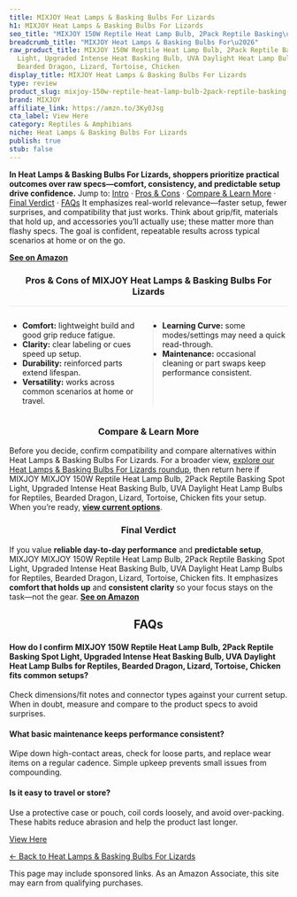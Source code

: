 ```yaml
---
title: MIXJOY Heat Lamps & Basking Bulbs For Lizards
h1: MIXJOY Heat Lamps & Basking Bulbs For Lizards
seo_title: "MIXJOY 150W Reptile Heat Lamp Bulb, 2Pack Reptile Basking\u2026"
breadcrumb_title: "MIXJOY Heat Lamps & Basking Bulbs For\u2026"
raw_product_title: MIXJOY 150W Reptile Heat Lamp Bulb, 2Pack Reptile Basking Spot
  Light, Upgraded Intense Heat Basking Bulb, UVA Daylight Heat Lamp Bulbs for Reptiles,
  Bearded Dragon, Lizard, Tortoise, Chicken
display_title: MIXJOY Heat Lamps & Basking Bulbs For Lizards
type: review
product_slug: mixjoy-150w-reptile-heat-lamp-bulb-2pack-reptile-basking-spot-light-upg-f38a6eba
brand: MIXJOY
affiliate_link: https://amzn.to/3Ky0Jsg
cta_label: View Here
category: Reptiles & Amphibians
niche: Heat Lamps & Basking Bulbs For Lizards
publish: true
stub: false
---
```


<div id="intro" class="full-width"><p><strong>In Heat Lamps & Basking Bulbs For Lizards, shoppers prioritize practical outcomes over raw specs&mdash;comfort, consistency, and predictable setup drive confidence.</strong> Jump to: <a href="#intro">Intro</a> · <a href="#pros-cons">Pros &amp; Cons</a> · <a href="#compare-more">Compare &amp; Learn More</a> · <a href="#verdict">Final Verdict</a> · <a href="#faqs">FAQs</a> It emphasizes real-world relevance&mdash;faster setup, fewer surprises, and compatibility that just works. Think about grip/fit, materials that hold up, and accessories you’ll actually use; these matter more than flashy specs. The goal is confident, repeatable results across typical scenarios at home or on the go.</p><p><a href="https://amzn.to/3Ky0Jsg" rel="nofollow sponsored noopener" target="_blank"><strong>See on Amazon</strong></a></p></div>
<h3 id="pros-cons" style="text-align:center;">Pros &amp; Cons of MIXJOY Heat Lamps & Basking Bulbs For Lizards</h3>
<div class="pc-grid" style="display:grid;grid-template-columns:1fr 1fr;gap:16px;border-top:1px solid #e5e7eb;padding-top:12px;">
  <ul>
    <li><strong>Comfort:</strong> lightweight build and good grip reduce fatigue.</li>
    <li><strong>Clarity:</strong> clear labeling or cues speed up setup.</li>
    <li><strong>Durability:</strong> reinforced parts extend lifespan.</li>
    <li><strong>Versatility:</strong> works across common scenarios at home or travel.</li>
  </ul>
  <ul style="border-left:1px solid #e5e7eb;padding-left:16px;">
    <li><strong>Learning Curve:</strong> some modes/settings may need a quick read-through.</li>
    <li><strong>Maintenance:</strong> occasional cleaning or part swaps keep performance consistent.</li>
  </ul>
</div>


<h3 id="compare-more" style="text-align:center;">Compare &amp; Learn More</h3>
<p>Before you decide, confirm compatibility and compare alternatives within Heat Lamps & Basking Bulbs For Lizards. For a broader view, <a href="#">explore our Heat Lamps & Basking Bulbs For Lizards roundup</a>, then return here if MIXJOY MIXJOY 150W Reptile Heat Lamp Bulb, 2Pack Reptile Basking Spot Light, Upgraded Intense Heat Basking Bulb, UVA Daylight Heat Lamp Bulbs for Reptiles, Bearded Dragon, Lizard, Tortoise, Chicken fits your setup. When you’re ready, <a href="https://amzn.to/3Ky0Jsg" rel="nofollow sponsored noopener" target="_blank"><strong>view current options</strong></a>.</p>

<h3 id="verdict" style="text-align:center;">Final Verdict</h3>
<p>If you value <strong>reliable day-to-day performance</strong> and <strong>predictable setup</strong>, MIXJOY MIXJOY 150W Reptile Heat Lamp Bulb, 2Pack Reptile Basking Spot Light, Upgraded Intense Heat Basking Bulb, UVA Daylight Heat Lamp Bulbs for Reptiles, Bearded Dragon, Lizard, Tortoise, Chicken fits. It emphasizes <strong>comfort that holds up</strong> and <strong>consistent clarity</strong> so your focus stays on the task&mdash;not the gear. <a href="https://amzn.to/3Ky0Jsg" rel="nofollow sponsored noopener" target="_blank"><strong>See on Amazon</strong></a></p>

<h2 id="faqs" style="text-align:center;">FAQs</h2>
<h4><strong>How do I confirm MIXJOY 150W Reptile Heat Lamp Bulb, 2Pack Reptile Basking Spot Light, Upgraded Intense Heat Basking Bulb, UVA Daylight Heat Lamp Bulbs for Reptiles, Bearded Dragon, Lizard, Tortoise, Chicken fits common setups?</strong></h4>
<p>Check dimensions/fit notes and connector types against your current setup. When in doubt, measure and compare to the product specs to avoid surprises.</p>
<h4><strong>What basic maintenance keeps performance consistent?</strong></h4>
<p>Wipe down high-contact areas, check for loose parts, and replace wear items on a regular cadence. Simple upkeep prevents small issues from compounding.</p>
<h4><strong>Is it easy to travel or store?</strong></h4>
<p>Use a protective case or pouch, coil cords loosely, and avoid over-packing. These habits reduce abrasion and help the product last longer.</p>

<p><a class="btn" href="https://amzn.to/3Ky0Jsg" target="_blank" rel="nofollow sponsored noopener">View Here</a></p>
<p><a href="/roundups/reptiles-amphibians/heat-lamps-basking-bulbs-for-lizards/">← Back to Heat Lamps & Basking Bulbs For Lizards</a></p>
<aside class="disclosure">This page may include sponsored links. As an Amazon Associate, this site may earn from qualifying purchases.</aside>
